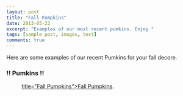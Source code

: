 ```yaml
---
layout: post
title: "Fall Pumpkins"
date: 2013-05-22
excerpt: "Examples of our most recent pumkins. Enjoy "
tags: [sample post, images, test]
comments: true
---
```


Here are some examples of our recent Pumkins for your fall decore. 

### !! Pumkins !!

<figure>
	<a href="https://i.pinimg.com/564x/e7/51/31/e75131d11f2c92dc2523a554b9613fcb.jpg"> title="Fall Pumpkins">Fall Pumpkins</a>.</figcaption>
</figure>


